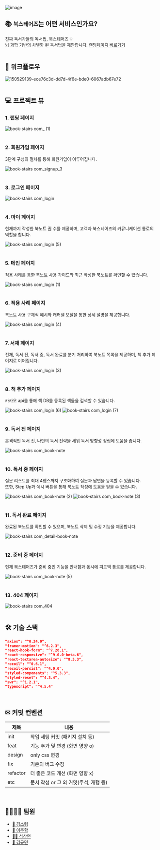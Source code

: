 ![image](https://bookstairs-bucket.s3.ap-northeast-2.amazonaws.com/bookstairs_og_img_2.png)

## 📚 `북스테어즈`는 어떤 서비스인가요?

진짜 독서가들의 독서법, 북스테어즈 💡
<br/>
뇌 과학 기반의 차별화 된 독서법을 제안합니다.
[랜딩페이지 바로가기](https://book-stairs.com)
<br/>
<br/>

## 🧩 워크플로우

![150529139-ece76c3d-dd7d-4f6e-bde0-6067adb67e72](https://user-images.githubusercontent.com/73876068/150552674-bbed29b9-629c-4bb2-bb67-430c2de4ae22.png)
<br />
<br />

## 💻 프로젝트 뷰

### 1. 랜딩 페이지

![book-stairs com_ (1)](https://user-images.githubusercontent.com/73876068/150489230-1a83d582-1985-454d-bb86-e4395e842ffe.png)
<br />
<br />

### 2. 회원가입 페이지

3단계 구성의 절차를 통해 회원가입이 이루어집니다.

![book-stairs com_signup_3](https://user-images.githubusercontent.com/73876068/150490051-bf01ff99-f7cc-4377-8aa4-0d4cdc105ddc.png)
<br />
<br />

### 3. 로그인 페이지

![book-stairs com_login](https://user-images.githubusercontent.com/73876068/150490216-48db45d5-b596-4b98-ab30-16b3fd26c9c1.png)
<br />
<br />

### 4. 마이 페이지

현재까지 작성한 북노트 권 수를 제공하며, 고객과 북스테어즈의 커뮤니케이션 통로의 역할을 합니다.

![book-stairs com_login (5)](https://user-images.githubusercontent.com/73876068/150492563-1ad7c2e1-3391-409e-b546-df9d7b29f6e3.png)
<br />
<br />

### 5. 메인 페이지

적용 사례를 통한 북노트 사용 가이드와 최근 작성한 북노트를 확인할 수 있습니다.

![book-stairs com_login (1)](https://user-images.githubusercontent.com/73876068/150490611-6c6b2b6d-002d-4978-8df4-a1142d8238c2.png)
<br />
<br />

### 6. 적용 사례 페이지

북노트 사용 구체적 예시와 캐러셀 모달을 통한 상세 설명을 제공합니다.

![book-stairs com_login (4)](https://user-images.githubusercontent.com/73876068/150492076-85420c9f-9379-4006-bae1-cd1e7c830717.png)
<br />
<br />

### 7. 서재 페이지

전체, 독서 전, 독서 중, 독서 완료를 분기 처리하여 북노트 목록을 제공하며, 책 추가 페이지로 이어집니다.

![book-stairs com_login (3)](https://user-images.githubusercontent.com/73876068/150491967-a9d27ecd-0763-4c70-920a-0de750753679.png)
<br />
<br />

### 8. 책 추가 페이지

카카오 api를 통해 책 DB를 등록된 책들을 검색할 수 있습니다.

![book-stairs com_login (6)](https://user-images.githubusercontent.com/73876068/150493421-4976ea06-c0b4-4de7-9cc5-c861add48a67.png)
![book-stairs com_login (7)](https://user-images.githubusercontent.com/73876068/150493738-625fd513-dd0e-4369-aa8c-6b7031a2822c.png)
<br />
<br />

### 9. 독서 전 페이지

본격적인 독서 전, 나만의 독서 전략을 세워 독서 방향성 정립에 도움을 줍니다.

![book-stairs com_book-note](https://user-images.githubusercontent.com/73876068/150494975-655ea8ef-dcee-4ca2-9d58-6f9ccdd925e6.png)
<br />
<br />

### 10. 독서 중 페이지

질문 리스트를 최대 4뎁스까지 구조화하여 질문과 답변을 등록할 수 있습니다.
<br />
또한, Step Up과 예시 버튼을 통해 북노트 작성에 도움을 얻을 수 있습니다.

![book-stairs com_book-note (2)](https://user-images.githubusercontent.com/73876068/150496350-9039cab3-2025-49ba-a276-c6b28c444172.png)
![book-stairs com_book-note (3)](https://user-images.githubusercontent.com/73876068/150496640-f195ef6a-6823-4162-8c20-a429f2d370b7.png)
<br />
<br />

### 11. 독서 완료 페이지

완료된 북노트를 확인할 수 있으며, 북노트 삭제 및 수정 기능을 제공합니다.

![book-stairs com_detail-book-note](https://user-images.githubusercontent.com/73876068/150620355-51e944a7-1420-48ca-8d2a-308803d85fef.png)
<br />
<br />

### 12. 준비 중 페이지

현재 북스테어즈가 준비 중인 기능을 안내함과 동시에 피드백 통로를 제공합니다.

![book-stairs com_book-note (5)](https://user-images.githubusercontent.com/73876068/150497399-04065268-bfc4-42a9-bbf0-6cdd53d931ba.png)
<br />
<br />

### 13. 404 페이지

![book-stairs com_404](https://user-images.githubusercontent.com/73876068/150620472-512a488e-79a2-4e18-b67d-5fc8181bd547.png)
<br />
<br />

## 🛠 기술 스택

```json
"axios": "^0.24.0",
"framer-motion": "^6.2.3",
"react-hook-form": "^7.28.1",
"react-responsive": "^9.0.0-beta.6",
"react-textarea-autosize": "^8.3.3",
"recoil": "^0.6.1",
"recoil-persist": "^4.0.0",
"styled-components": "^5.3.3",
"styled-reset": "^4.3.4",
"swr": "^1.2.1",
"typescript": "^4.5.4"
```

<br />

## ✉ 커밋 컨벤션

| 제목     | 내용                                   |
| -------- | -------------------------------------- |
| init     | 작업 세팅 커밋 (패키지 설치 등)        |
| feat     | 기능 추가 및 변경 (화면 영향 o)        |
| design   | only css 변경                          |
| fix      | 기존의 버그 수정                       |
| refactor | 더 좋은 코드 개선 (화면 영향 x)        |
| etc      | 문서 작성 or 그 외 커밋(주석, 개행 등) |

<br />

## 👨‍💻👩‍💻 팀원

- [👧 김소령](https://github.com/soryeongk)
- [🧑 이주함](https://github.com/joohaem)
- [👱‍♂️ 석상언](https://github.com/sharpcoder312)
- [🤴 김규민](https://github.com/q-bit-junior)

